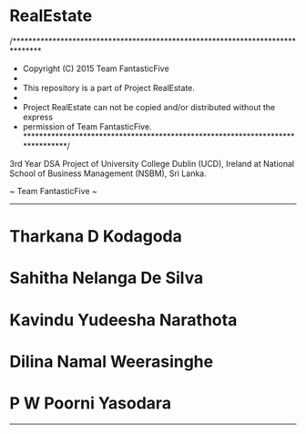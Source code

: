 # RealEstate

/*******************************************************************************
 * Copyright (C) 2015 Team FantasticFive
 * 
 * This repository is a part of Project RealEstate.
 * 
 * Project RealEstate can not be copied and/or distributed without the express
 * permission of Team FantasticFive.
 *******************************************************************************/


3rd Year DSA Project of University College Dublin (UCD), Ireland at National School of Business Management (NSBM), Sri Lanka.

~ Team FantasticFive ~
********************************************************************************

# Tharkana D Kodagoda

# Sahitha Nelanga De Silva

# Kavindu Yudeesha Narathota

# Dilina Namal Weerasinghe

# P W Poorni Yasodara 

********************************************************************************
